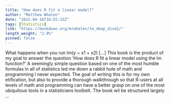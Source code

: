 ```yaml
---
title: "How does R fit a linear model?"
author: "Matthew Whalen"
date: "2021-04-16T16:55:15Z"
tags: [Statistics]
link: "https://bookdown.org/mrwhalen/lm_deep_dive2/"
length_weight: "2.9%"
pinned: false
---
```


What happens when you run lm(y ~ x1 + x2) [...] This book is the product of my goal to answer the question ‘How does R fit a linear model using the lm function?’ A seemingly simple question based on one of the most humble formulas in all of statistics led me down a rabbit hole of math and programming I never expected. The goal of writing this is for my own etification, but also to provide a thorough walkthrough so that R-users at all levels of math and programming can have a better grasp on one of the most ubiquitous tools in a statisticians toolbelt. The book wil be structured largely ...
